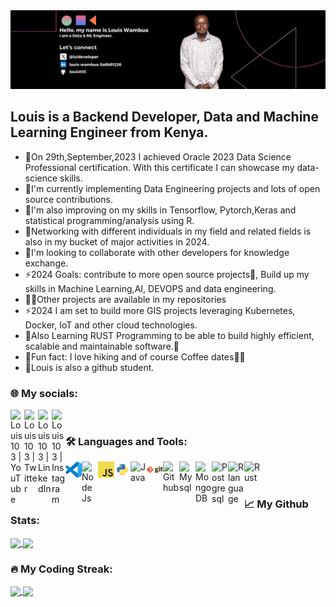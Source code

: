 <img src="https://github.com/louis103/louis103/blob/master/My%20Github%20Profile%20Banner.png" alt="Profile Banner Image" />

## Louis is a Backend Developer, Data and Machine Learning Engineer from Kenya.
- 🤩On 29th,September,2023 I achieved Oracle 2023 Data Science Professional certification. With this certificate I can showcase my data-science skills.
- 🌱I'm currently implementing Data Engineering projects and lots of open source contributions.
- 🌱I'm also improving on my skills in Tensorflow, Pytorch,Keras and statistical programming/analysis using R.
- 🌱Networking with different individuals in my field and related fields is also in my bucket of major activities in 2024.
- 👯I'm looking to collaborate with other developers for knowledge exchange.
- ⚡2024 Goals: contribute to more open source projects🥅, Build up my skills in Machine Learning,AI, DEVOPS and data engineering.
- 👨‍💻Other projects are available in my repositories
- ⚡2024 I am set to build more GIS projects leveraging Kubernetes, Docker, IoT and other cloud technologies.
- 🧨Also Learning RUST Programming to be able to build highly efficient, scalable and maintainable software.🙌
- 🌱Fun fact: I love hiking and of course Coffee dates🤣🤣
- 🌱Louis is also a github student.

### 🌐 My socials:

[<img align="left" alt="Louis103 | YouTube" width="22px" src="https://cdn.jsdelivr.net/npm/simple-icons@v3/icons/youtube.svg" />][youtube]
[<img align="left" alt="Louis103 | Twitter" width="22px" src="https://cdn.jsdelivr.net/npm/simple-icons@v3/icons/twitter.svg" />][twitter]
[<img align="left" alt="Louis103 | LinkedIn" width="22px" src="https://cdn.jsdelivr.net/npm/simple-icons@v3/icons/linkedin.svg" />][linkedin]
[<img align="left" alt="Louis103 | Instagram" width="22px" src="https://cdn.jsdelivr.net/npm/simple-icons@v3/icons/instagram.svg" />][instagram]

<br />

### :hammer_and_wrench: Languages and Tools:

<div>
<img align="left" alt="Visual Studio Code" width="26px" src="https://raw.githubusercontent.com/github/explore/80688e429a7d4ef2fca1e82350fe8e3517d3494d/topics/visual-studio-code/visual-studio-code.png" />
<img align="left" alt="Node Js" width="26px" src="https://cdn.jsdelivr.net/gh/devicons/devicon/icons/nodejs/nodejs-original.svg" />
<img align="left" alt="Javascript" width="26px" src="https://raw.githubusercontent.com/github/explore/80688e429a7d4ef2fca1e82350fe8e3517d3494d/topics/javascript/javascript.png" />
<img align="left" alt="Python" width="26px" src="https://raw.githubusercontent.com/github/explore/80688e429a7d4ef2fca1e82350fe8e3517d3494d/topics/python/python.png" />
<img align="left" alt="Java" width="26px" src="https://freepngimg.com/thumb/java/3-2-java-free-download-png.png" />
<img align="left" alt="Git Control" width="26px" src="https://raw.githubusercontent.com/github/explore/80688e429a7d4ef2fca1e82350fe8e3517d3494d/topics/git/git.png" />
<img align="left" alt="Github" width="26px" src="https://user-images.githubusercontent.com/3369400/139448065-39a229ba-4b06-434b-bc67-616e2ed80c8f.png" />
<img align="left" alt="Mysql" width="26px" src="https://cdn.jsdelivr.net/gh/devicons/devicon/icons/mysql/mysql-original.svg" />
<img align="left" alt="MongoDB" width="26px" src="https://cdn.jsdelivr.net/gh/devicons/devicon/icons/mongodb/mongodb-original.svg" />
<img align="left" alt="Postgresql" width="26px" src="https://www.postgresql.org/media/img/about/press/elephant.png" />
<img align="left" alt="Rlanguage" width="26px" src="https://upload.wikimedia.org/wikipedia/commons/thumb/1/1b/R_logo.svg/724px-R_logo.svg.png?20160212050515" />
<img align="left" alt="Rust" width="26px" src="https://upload.wikimedia.org/wikipedia/commons/d/d5/Rust_programming_language_black_logo.svg" />
</div>

<br />
<br />

### 📈 My Github Stats:

<a href="https://github.com/anuraghazra/github-readme-stats">
  <img height=200 align="center" src="https://github-readme-stats.vercel.app/api?username=louis103&layout=compact&theme=synthwave" />
</a>
<a href="https://github-readme-stats.vercel.app">
  <img height=200 align="center" src="https://github-readme-stats.vercel.app/api/top-langs?username=louis103&layout=compact&theme=vision-friendly-dark&langs_count=8&card_width=320" />
</a>

### :fire: My Coding Streak:

<a href="https://github.com/anuraghazra/github-readme-stats">
  <img align="center" src="https://github-readme-stats.vercel.app/api/wakatime?username=louis103&layout=compact&theme=synthwave" />
</a>
<a href="https://github.com/anuraghazra/convoychat">
  <img align="center" src="https://github-readme-streak-stats.herokuapp.com?user=louis103&theme=synthwave" />
</a>

[website]: https://fakeurlpredictor.herokuapp.com/
[ytplaylist]: https://www.youtube.com/playlist?list=PLyjVytqeU0gVd7AV3koMN-dXbG-OuF6_2
[youtube]: https://www.youtube.com/channel/UCtRJ9ZehnIURqqARLS9PSiQ
[twitter]: https://twitter.com/luideveloper
[linkedin]: https://www.linkedin.com/in/louis-wambua-5a6b91226/
[instagram]: https://www.instagram.com/wambualouis/
